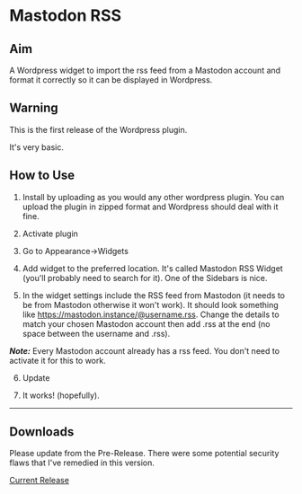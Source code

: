 # Mastodon RSS

## Aim

 A Wordpress widget to import the rss feed from a Mastodon account and format it correctly so it can be displayed in Wordpress.

 ## Warning

 This is the first release of the Wordpress plugin.

It's very basic.

## How to Use

1. Install by uploading as you would any other wordpress plugin. You can upload the plugin in zipped format and Wordpress should deal with it fine.

2. Activate plugin

3. Go to Appearance->Widgets

4. Add widget to the preferred location. It's called Mastodon RSS Widget (you'll probably need to search for it).  One of the Sidebars is nice.
    
5. In the widget settings include the RSS feed from Mastodon (it needs to be from Mastodon otherwise it won't work).  It should look something like https://mastodon.instance/@username.rss.  Change the details to match your chosen Mastodon account then add .rss at the end (no space between the username and .rss).  

***Note:*** Every Mastodon account already has a rss feed. You don't need to activate it for this to work.

6. Update

7. It works! (hopefully).

---
## Downloads

Please update from the Pre-Release.  There were some potential security flaws that I've remedied in this version.

[Current Release](https://github.com/skribe/mastodon-rss/releases/download/Release-1.0/mastodon-rss-1.0.1.zip)
